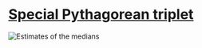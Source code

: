 # [Special Pythagorean triplet][0]

![Estimates of the medians][1]

[0]: https://projecteuler.net/problem=9
[1]: https://rawgit.com/japaric/euler_criterion.rs/master/plots/009.svg
